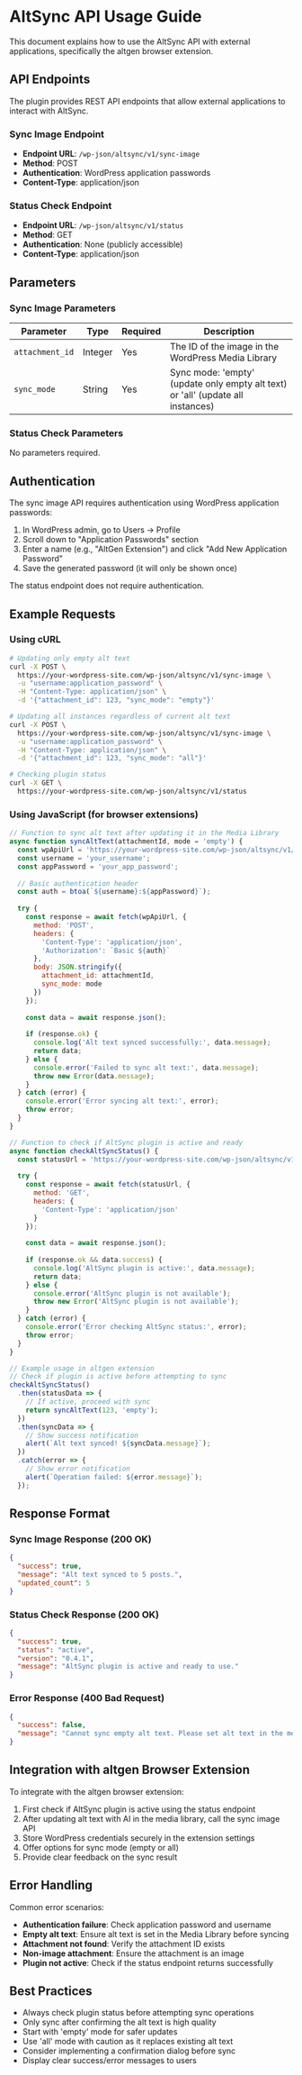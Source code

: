 # AltSync API Usage Guide

This document explains how to use the AltSync API with external applications, specifically the altgen browser extension.

## API Endpoints

The plugin provides REST API endpoints that allow external applications to interact with AltSync.

### Sync Image Endpoint

- **Endpoint URL**: `/wp-json/altsync/v1/sync-image`
- **Method**: POST
- **Authentication**: WordPress application passwords
- **Content-Type**: application/json

### Status Check Endpoint

- **Endpoint URL**: `/wp-json/altsync/v1/status`
- **Method**: GET
- **Authentication**: None (publicly accessible)
- **Content-Type**: application/json

## Parameters

### Sync Image Parameters

| Parameter | Type | Required | Description |
|-----------|------|----------|-------------|
| `attachment_id` | Integer | Yes | The ID of the image in the WordPress Media Library |
| `sync_mode` | String | Yes | Sync mode: 'empty' (update only empty alt text) or 'all' (update all instances) |

### Status Check Parameters

No parameters required.

## Authentication

The sync image API requires authentication using WordPress application passwords:

1. In WordPress admin, go to Users → Profile
2. Scroll down to "Application Passwords" section
3. Enter a name (e.g., "AltGen Extension") and click "Add New Application Password"
4. Save the generated password (it will only be shown once)

The status endpoint does not require authentication.

## Example Requests

### Using cURL

```bash
# Updating only empty alt text
curl -X POST \
  https://your-wordpress-site.com/wp-json/altsync/v1/sync-image \
  -u "username:application_password" \
  -H "Content-Type: application/json" \
  -d '{"attachment_id": 123, "sync_mode": "empty"}'

# Updating all instances regardless of current alt text
curl -X POST \
  https://your-wordpress-site.com/wp-json/altsync/v1/sync-image \
  -u "username:application_password" \
  -H "Content-Type: application/json" \
  -d '{"attachment_id": 123, "sync_mode": "all"}'

# Checking plugin status
curl -X GET \
  https://your-wordpress-site.com/wp-json/altsync/v1/status
```

### Using JavaScript (for browser extensions)

```javascript
// Function to sync alt text after updating it in the Media Library
async function syncAltText(attachmentId, mode = 'empty') {
  const wpApiUrl = 'https://your-wordpress-site.com/wp-json/altsync/v1/sync-image';
  const username = 'your_username';
  const appPassword = 'your_app_password';
  
  // Basic authentication header
  const auth = btoa(`${username}:${appPassword}`);
  
  try {
    const response = await fetch(wpApiUrl, {
      method: 'POST',
      headers: {
        'Content-Type': 'application/json',
        'Authorization': `Basic ${auth}`
      },
      body: JSON.stringify({
        attachment_id: attachmentId,
        sync_mode: mode
      })
    });
    
    const data = await response.json();
    
    if (response.ok) {
      console.log('Alt text synced successfully:', data.message);
      return data;
    } else {
      console.error('Failed to sync alt text:', data.message);
      throw new Error(data.message);
    }
  } catch (error) {
    console.error('Error syncing alt text:', error);
    throw error;
  }
}

// Function to check if AltSync plugin is active and ready
async function checkAltSyncStatus() {
  const statusUrl = 'https://your-wordpress-site.com/wp-json/altsync/v1/status';
  
  try {
    const response = await fetch(statusUrl, {
      method: 'GET',
      headers: {
        'Content-Type': 'application/json'
      }
    });
    
    const data = await response.json();
    
    if (response.ok && data.success) {
      console.log('AltSync plugin is active:', data.message);
      return data;
    } else {
      console.error('AltSync plugin is not available');
      throw new Error('AltSync plugin is not available');
    }
  } catch (error) {
    console.error('Error checking AltSync status:', error);
    throw error;
  }
}

// Example usage in altgen extension
// Check if plugin is active before attempting to sync
checkAltSyncStatus()
  .then(statusData => {
    // If active, proceed with sync
    return syncAltText(123, 'empty');
  })
  .then(syncData => {
    // Show success notification
    alert(`Alt text synced! ${syncData.message}`);
  })
  .catch(error => {
    // Show error notification
    alert(`Operation failed: ${error.message}`);
  });
```

## Response Format

### Sync Image Response (200 OK)

```json
{
  "success": true,
  "message": "Alt text synced to 5 posts.",
  "updated_count": 5
}
```

### Status Check Response (200 OK)

```json
{
  "success": true,
  "status": "active",
  "version": "0.4.1",
  "message": "AltSync plugin is active and ready to use."
}
```

### Error Response (400 Bad Request)

```json
{
  "success": false,
  "message": "Cannot sync empty alt text. Please set alt text in the media library first."
}
```

## Integration with altgen Browser Extension

To integrate with the altgen browser extension:

1. First check if AltSync plugin is active using the status endpoint
2. After updating alt text with AI in the media library, call the sync image API
3. Store WordPress credentials securely in the extension settings
4. Offer options for sync mode (empty or all)
5. Provide clear feedback on the sync result

## Error Handling

Common error scenarios:

- **Authentication failure**: Check application password and username
- **Empty alt text**: Ensure alt text is set in the Media Library before syncing
- **Attachment not found**: Verify the attachment ID exists
- **Non-image attachment**: Ensure the attachment is an image
- **Plugin not active**: Check if the status endpoint returns successfully

## Best Practices

- Always check plugin status before attempting sync operations
- Only sync after confirming the alt text is high quality
- Start with 'empty' mode for safer updates
- Use 'all' mode with caution as it replaces existing alt text
- Consider implementing a confirmation dialog before sync
- Display clear success/error messages to users 